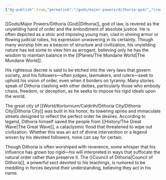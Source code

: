 ```yaml
---
{"dg-publish":true,"permalink":"/gods/major-powers/dithoria-god/","created":"2025-02-23T22:34:36.596-07:00"}
---
```


[[Gods/Major Powers/Dithoria (God)\|Dithoria]], god of law, is revered as the unyielding hand of order and the embodiment of absolute justice. He is often depicted as a stoic and imposing young man, clad in shining armor or flowing judicial robes, his expression unwavering in its certainty. Though many worship him as a beacon of structure and civilization, his unyielding nature has led some to view him as arrogant, believing only he has the wisdom to maintain balance in the [[Planes/The Mundane World\|The Mundane World]].

His righteous decree is said to be etched into the very laws that govern society, and his followers—often judges, lawmakers, and rulers—seek to uphold his vision of order, even when it borders on tyranny. Many stories speak of Dithoria clashing with other deities, particularly those who embody chaos, freedom, or deception, as he seeks to impose his rigid ideals upon the world.

The great city of [[World/Korlornium/Caldirth/Dithoria City/Dithoria City\|Dithoria City]] was built in his honor, its towering spires and immaculate streets designed to reflect the perfect order he desires. According to legend, Dithoria himself saved the people from [[History/The Great Wave\|The Great Wave]], a cataclysmic flood that threatened to wipe out civilization. Whether this was an act of divine intervention or a legend woven by his devoted followers, none can say for certain.

Though Dithoria is often worshiped with reverence, some whisper that his influence has grown too rigid—his will interpreted in ways that suffocate the natural order rather than preserve it. The [[Council of Dithoria\|Council of Dithoria]], a powerful sect devoted to his teachings, is rumored to be meddling in forces beyond their understanding, believing they act in his name.
